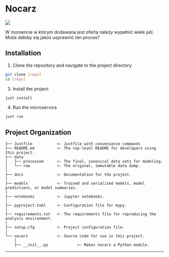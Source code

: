 # Nocarz

<a target="_blank" href="https://cookiecutter-data-science.drivendata.org/">
    <img src="https://img.shields.io/badge/CCDS-Project%20template-328F97?logo=cookiecutter" />
</a>

W momencie w którym dodawana jest oferta należy wypełnić wiele pól. Może dałoby się jakoś usprawnić ten proces?


## Installation

1. Clone the repository and navigate to the project directory
```bash
git clone [repo]
cd [repo]
```

3. Install the project
```bash
just install
```

4. Run the microservice
```bash
just run
```


## Project Organization

```
├── Justfile           <- Justfile with convenience commands
├── README.md          <- The top-level README for developers using this project.
├── data
│   ├── processed      <- The final, canonical data sets for modeling.
│   └── raw            <- The original, immutable data dump.
│
├── docs               <- Documentation for the project.
│
├── models             <- Trained and serialized models, model predictions, or model summaries.
│
├── notebooks          <- Jupyter notebooks.
│
├── pyproject.toml     <- Configuration file for mypy.
│
├── requirements.txt   <- The requirements file for reproducing the analysis environment.
│
├── setup.cfg          <- Project configuration file.
│
└── nocarz             <- Source code for use in this project.
    │
    ├── __init__.py             <- Makes nocarz a Python module.
```

--------
